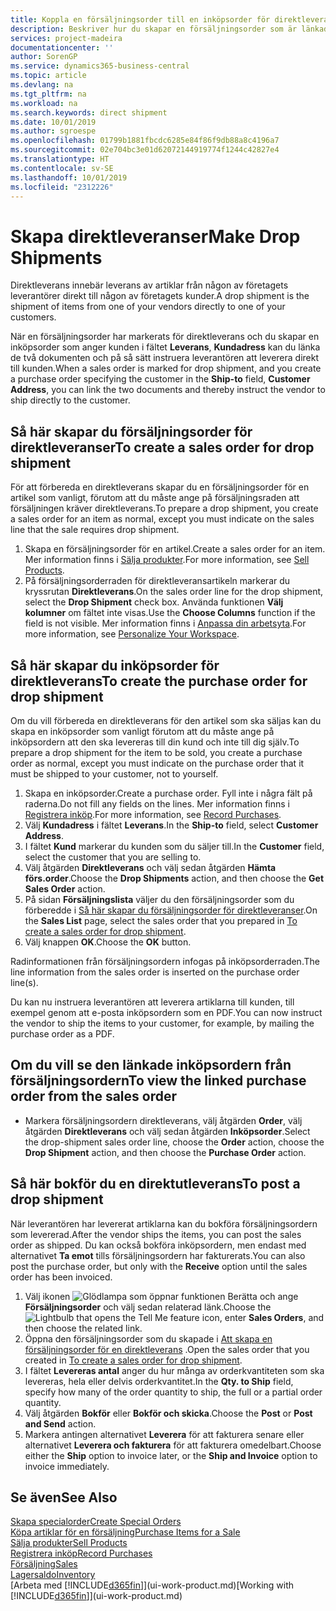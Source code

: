 ```yaml
---
title: Koppla en försäljningsorder till en inköpsorder för direktleverans | Microsoft Docs
description: Beskriver hur du skapar en försäljningsorder som är länkad till en inköpsorder för att tillåta leverans direkt från leverantören till kunden.
services: project-madeira
documentationcenter: ''
author: SorenGP
ms.service: dynamics365-business-central
ms.topic: article
ms.devlang: na
ms.tgt_pltfrm: na
ms.workload: na
ms.search.keywords: direct shipment
ms.date: 10/01/2019
ms.author: sgroespe
ms.openlocfilehash: 01799b1881fbcdc6285e84f86f9db88a8c4196a7
ms.sourcegitcommit: 02e704bc3e01d62072144919774f1244c42827e4
ms.translationtype: HT
ms.contentlocale: sv-SE
ms.lasthandoff: 10/01/2019
ms.locfileid: "2312226"
---
```

# <a name="make-drop-shipments"></a><span data-ttu-id="78499-103">Skapa direktleveranser</span><span class="sxs-lookup"><span data-stu-id="78499-103">Make Drop Shipments</span></span>
<span data-ttu-id="78499-104">Direktleverans innebär leverans av artiklar från någon av företagets leverantörer direkt till någon av företagets kunder.</span><span class="sxs-lookup"><span data-stu-id="78499-104">A drop shipment is the shipment of items from one of your vendors directly to one of your customers.</span></span>

<span data-ttu-id="78499-105">När en försäljningsorder har markerats för direktleverans och du skapar en inköpsorder som anger kunden i fältet **Leverans**, **Kundadress** kan du länka de två dokumenten och på så sätt instruera leverantören att leverera direkt till kunden.</span><span class="sxs-lookup"><span data-stu-id="78499-105">When a sales order is marked for drop shipment, and you create a purchase order specifying the customer in the **Ship-to** field, **Customer Address**, you can link the two documents and thereby instruct the vendor to ship directly to the customer.</span></span>

## <a name="to-create-a-sales-order-for-drop-shipment"></a><span data-ttu-id="78499-106">Så här skapar du försäljningsorder för direktleveranser</span><span class="sxs-lookup"><span data-stu-id="78499-106">To create a sales order for drop shipment</span></span>
<span data-ttu-id="78499-107">För att förbereda en direktleverans skapar du en försäljningsorder för en artikel som vanligt, förutom att du måste ange på försäljningsraden att försäljningen kräver direktleverans.</span><span class="sxs-lookup"><span data-stu-id="78499-107">To prepare a drop shipment, you create a sales order for an item as normal, except you must indicate on the sales line that the sale requires drop shipment.</span></span>

1. <span data-ttu-id="78499-108">Skapa en försäljningsorder för en artikel.</span><span class="sxs-lookup"><span data-stu-id="78499-108">Create a sales order for an item.</span></span> <span data-ttu-id="78499-109">Mer information finns i [Sälja produkter](sales-how-sell-products.md).</span><span class="sxs-lookup"><span data-stu-id="78499-109">For more information, see [Sell Products](sales-how-sell-products.md).</span></span>
2. <span data-ttu-id="78499-110">På försäljningsorderraden för direktleveransartikeln markerar du kryssrutan **Direktleverans**.</span><span class="sxs-lookup"><span data-stu-id="78499-110">On the sales order line for the drop shipment, select the **Drop Shipment** check box.</span></span> <span data-ttu-id="78499-111">Använda funktionen **Välj kolumner** om fältet inte visas.</span><span class="sxs-lookup"><span data-stu-id="78499-111">Use the **Choose Columns** function if the field is not visible.</span></span> <span data-ttu-id="78499-112">Mer information finns i [Anpassa din arbetsyta](ui-personalization-user.md).</span><span class="sxs-lookup"><span data-stu-id="78499-112">For more information, see [Personalize Your Workspace](ui-personalization-user.md).</span></span>

## <a name="to-create-the-purchase-order-for-drop-shipment"></a><span data-ttu-id="78499-113">Så här skapar du inköpsorder för direktleverans</span><span class="sxs-lookup"><span data-stu-id="78499-113">To create the purchase order for drop shipment</span></span>
<span data-ttu-id="78499-114">Om du vill förbereda en direktleverans för den artikel som ska säljas kan du skapa en inköpsorder som vanligt förutom att du måste ange på inköpsordern att den ska levereras till din kund och inte till dig själv.</span><span class="sxs-lookup"><span data-stu-id="78499-114">To prepare a drop shipment for the item to be sold, you create a purchase order as normal, except you must indicate on the purchase order that it must be shipped to your customer, not to yourself.</span></span>

1. <span data-ttu-id="78499-115">Skapa en inköpsorder.</span><span class="sxs-lookup"><span data-stu-id="78499-115">Create a purchase order.</span></span> <span data-ttu-id="78499-116">Fyll inte i några fält på raderna.</span><span class="sxs-lookup"><span data-stu-id="78499-116">Do not fill any fields on the lines.</span></span> <span data-ttu-id="78499-117">Mer information finns i [Registrera inköp](purchasing-how-record-purchases.md).</span><span class="sxs-lookup"><span data-stu-id="78499-117">For more information, see [Record Purchases](purchasing-how-record-purchases.md).</span></span>
2. <span data-ttu-id="78499-118">Välj **Kundadress** i fältet **Leverans**.</span><span class="sxs-lookup"><span data-stu-id="78499-118">In the **Ship-to** field, select **Customer Address**.</span></span>
3. <span data-ttu-id="78499-119">I fältet **Kund** markerar du kunden som du säljer till.</span><span class="sxs-lookup"><span data-stu-id="78499-119">In the **Customer** field, select the customer that you are selling to.</span></span>
3. <span data-ttu-id="78499-120">Välj åtgärden **Direktleverans** och välj sedan åtgärden **Hämta förs.order**.</span><span class="sxs-lookup"><span data-stu-id="78499-120">Choose the **Drop Shipments** action, and then choose the **Get Sales Order** action.</span></span>
4. <span data-ttu-id="78499-121">På sidan **Försäljningslista** väljer du den försäljningsorder som du förberedde i [Så här skapar du försäljningsorder för direktleveranser](sales-how-drop-shipment.md#to-create-a-sales-order-for-drop-shipment).</span><span class="sxs-lookup"><span data-stu-id="78499-121">On the **Sales List** page, select the sales order that you prepared in [To create a sales order for drop shipment](sales-how-drop-shipment.md#to-create-a-sales-order-for-drop-shipment).</span></span>
5. <span data-ttu-id="78499-122">Välj knappen **OK**.</span><span class="sxs-lookup"><span data-stu-id="78499-122">Choose the **OK** button.</span></span>

<span data-ttu-id="78499-123">Radinformationen från försäljningsordern infogas på inköpsorderraden.</span><span class="sxs-lookup"><span data-stu-id="78499-123">The line information from the sales order is inserted on the purchase order line(s).</span></span>

<span data-ttu-id="78499-124">Du kan nu instruera leverantören att leverera artiklarna till kunden, till exempel genom att e-posta inköpsordern som en PDF.</span><span class="sxs-lookup"><span data-stu-id="78499-124">You can now instruct the vendor to ship the items to your customer, for example, by mailing the purchase order as a PDF.</span></span>     

## <a name="to-view-the-linked-purchase-order-from-the-sales-order"></a><span data-ttu-id="78499-125">Om du vill se den länkade inköpsordern från försäljningsordern</span><span class="sxs-lookup"><span data-stu-id="78499-125">To view the linked purchase order from the sales order</span></span>
* <span data-ttu-id="78499-126">Markera försäljningsordern direktleverans, välj åtgärden **Order**, välj åtgärden **Direktleverans** och välj sedan åtgärden **Inköpsorder**.</span><span class="sxs-lookup"><span data-stu-id="78499-126">Select the drop-shipment sales order line, choose the **Order** action, choose the **Drop Shipment** action, and then choose the **Purchase Order** action.</span></span>

## <a name="to-post-a-drop-shipment"></a><span data-ttu-id="78499-127">Så här bokför du en direktutleverans</span><span class="sxs-lookup"><span data-stu-id="78499-127">To post a drop shipment</span></span>
<span data-ttu-id="78499-128">När leverantören har levererat artiklarna kan du bokföra försäljningsordern som levererad.</span><span class="sxs-lookup"><span data-stu-id="78499-128">After the vendor ships the items, you can post the sales order as shipped.</span></span> <span data-ttu-id="78499-129">Du kan också bokföra inköpsordern, men endast med alternativet **Ta emot** tills försäljningsordern har fakturerats.</span><span class="sxs-lookup"><span data-stu-id="78499-129">You can also post the purchase order, but only with the **Receive** option until the sales order has been invoiced.</span></span>

1. <span data-ttu-id="78499-130">Välj ikonen ![Glödlampa som öppnar funktionen Berätta](media/ui-search/search_small.png "Glödlampa som öppnar funktionen Berätta") och ange **Försäljningsorder** och välj sedan relaterad länk.</span><span class="sxs-lookup"><span data-stu-id="78499-130">Choose the ![Lightbulb that opens the Tell Me feature](media/ui-search/search_small.png "Tell me what you want to do") icon, enter **Sales Orders**, and then choose the related link.</span></span>
2. <span data-ttu-id="78499-131">Öppna den försäljningsorder som du skapade i [Att skapa en försäljningsorder för en direktleverans]() .</span><span class="sxs-lookup"><span data-stu-id="78499-131">Open the sales order that you created in [To create a sales order for drop shipment]().</span></span>
3. <span data-ttu-id="78499-132">I fältet **Levereras antal** anger du hur många av orderkvantiteten som ska levereras, hela eller delvis orderkvantitet.</span><span class="sxs-lookup"><span data-stu-id="78499-132">In the **Qty. to Ship** field, specify how many of the order quantity to ship, the full or a partial order quantity.</span></span>
4. <span data-ttu-id="78499-133">Välj åtgärden **Bokför** eller **Bokför och skicka**.</span><span class="sxs-lookup"><span data-stu-id="78499-133">Choose the **Post** or **Post and Send** action.</span></span>
5. <span data-ttu-id="78499-134">Markera antingen alternativet **Leverera** för att fakturera senare eller alternativet **Leverera och fakturera** för att fakturera omedelbart.</span><span class="sxs-lookup"><span data-stu-id="78499-134">Choose either the **Ship** option to invoice later, or the **Ship and Invoice** option to invoice immediately.</span></span>

## <a name="see-also"></a><span data-ttu-id="78499-135">Se även</span><span class="sxs-lookup"><span data-stu-id="78499-135">See Also</span></span>
[<span data-ttu-id="78499-136">Skapa specialorder</span><span class="sxs-lookup"><span data-stu-id="78499-136">Create Special Orders</span></span>](sales-how-to-create-special-orders.md)  
[<span data-ttu-id="78499-137">Köpa artiklar för en försäljning</span><span class="sxs-lookup"><span data-stu-id="78499-137">Purchase Items for a Sale</span></span>](purchasing-how-purchase-products-sale.md)  
[<span data-ttu-id="78499-138">Sälja produkter</span><span class="sxs-lookup"><span data-stu-id="78499-138">Sell Products</span></span>](sales-how-sell-products.md)  
[<span data-ttu-id="78499-139">Registrera inköp</span><span class="sxs-lookup"><span data-stu-id="78499-139">Record Purchases</span></span>](purchasing-how-record-purchases.md)  
[<span data-ttu-id="78499-140">Försäljning</span><span class="sxs-lookup"><span data-stu-id="78499-140">Sales</span></span>](sales-manage-sales.md)  
[<span data-ttu-id="78499-141">Lagersaldo</span><span class="sxs-lookup"><span data-stu-id="78499-141">Inventory</span></span>](inventory-manage-inventory.md)  
<span data-ttu-id="78499-142">[Arbeta med [!INCLUDE[d365fin](includes/d365fin_md.md)]](ui-work-product.md)</span><span class="sxs-lookup"><span data-stu-id="78499-142">[Working with [!INCLUDE[d365fin](includes/d365fin_md.md)]](ui-work-product.md)</span></span>
